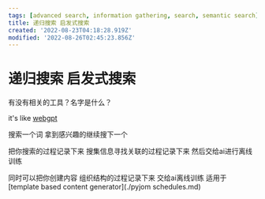 ```yaml
---
tags: [advanced search, information gathering, search, semantic search]
title: 递归搜索 启发式搜索
created: '2022-08-23T04:18:28.919Z'
modified: '2022-08-26T02:45:23.856Z'
---
```


# 递归搜索 启发式搜索

有没有相关的工具？名字是什么？

it's like [webgpt](https://gpt3demo.com/apps/webgpt)

搜索一个词 拿到感兴趣的继续搜下一个

把你搜索的过程记录下来 搜集信息寻找关联的过程记录下来 然后交给ai进行离线训练

同时可以把你创建内容 组织结构的过程记录下来 交给ai离线训练 适用于[template based content generator](./pyjom schedules.md)

